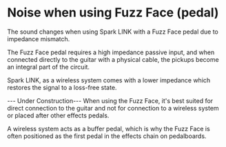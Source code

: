 # Noise when using Fuzz Face (pedal)

The sound changes when using Spark LINK with a Fuzz Face pedal due to impedance mismatch.

The Fuzz Face pedal requires a high impedance passive input, and when connected directly to the guitar with a physical cable, the pickups become an integral part of the circuit.

Spark LINK, as a wireless system comes with a lower impedance which restores the signal to a loss-free state. 




--- Under Construction---
When using the Fuzz Face, it's best suited for direct connection to the guitar and not for connection to a wireless system or placed after other effects pedals. 

A wireless system acts as a buffer pedal, which is why the Fuzz Face is often positioned as the first pedal in the effects chain on pedalboards.


